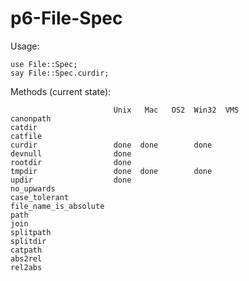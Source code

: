 p6-File-Spec
============

Usage:

	use File::Spec;
	say File::Spec.curdir;

Methods (current state):

	                       Unix   Mac   OS2  Win32  VMS
	canonpath
	catdir
	catfile
	curdir                 done  done        done      
	devnull                done
	rootdir                done
	tmpdir                 done  done        done      
	updir                  done
	no_upwards
	case_tolerant
	file_name_is_absolute
	path
	join
	splitpath
	splitdir
	catpath
	abs2rel
	rel2abs
